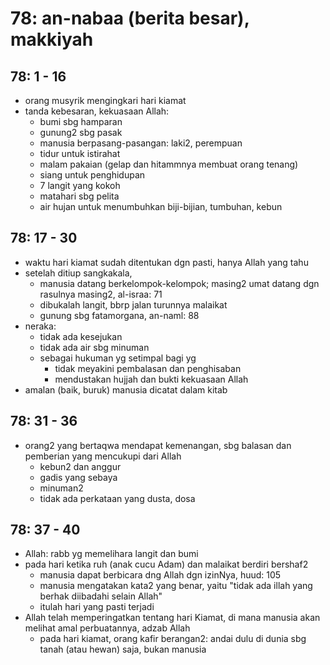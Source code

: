 # 78: an-nabaa (berita besar), makkiyah

## 78: 1 - 16
* orang musyrik mengingkari hari kiamat
* tanda kebesaran, kekuasaan Allah:
  * bumi sbg hamparan
  * gunung2 sbg pasak
  * manusia berpasang-pasangan: laki2, perempuan
  * tidur untuk istirahat
  * malam pakaian (gelap dan hitammnya membuat orang tenang)
  * siang untuk penghidupan
  * 7 langit yang kokoh
  * matahari sbg pelita
  * air hujan untuk menumbuhkan biji-bijian, tumbuhan, kebun

## 78: 17 - 30
* waktu hari kiamat sudah ditentukan dgn pasti, hanya Allah yang tahu
* setelah ditiup sangkakala,
  * manusia datang berkelompok-kelompok;
    masing2 umat datang dgn rasulnya masing2, al-israa: 71
  * dibukalah langit, bbrp jalan turunnya malaikat
  * gunung sbg fatamorgana, an-naml: 88
* neraka:
  * tidak ada kesejukan
  * tidak ada air sbg minuman
  * sebagai hukuman yg setimpal bagi yg
    * tidak meyakini pembalasan dan penghisaban
    * mendustakan hujjah dan bukti kekuasaan Allah
* amalan (baik, buruk) manusia dicatat dalam kitab

## 78: 31 - 36
* orang2 yang bertaqwa mendapat kemenangan, sbg balasan dan pemberian yang mencukupi dari Allah
  * kebun2 dan anggur
  * gadis yang sebaya
  * minuman2
  * tidak ada perkataan yang dusta, dosa

## 78: 37 - 40
* Allah: rabb yg memelihara langit dan bumi
* pada hari ketika ruh (anak cucu Adam) dan malaikat berdiri bershaf2
  * manusia dapat berbicara dng Allah dgn izinNya, huud: 105
  * manusia mengatakan kata2 yang benar, yaitu "tidak ada illah yang berhak diibadahi selain Allah"
  * itulah hari yang pasti terjadi
* Allah telah memperingatkan tentang hari Kiamat, di mana manusia akan melihat amal perbuatannya, adzab Allah
  * pada hari kiamat, orang kafir berangan2: andai dulu di dunia sbg tanah (atau hewan) saja, bukan manusia
